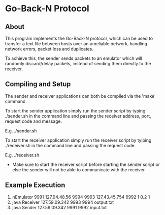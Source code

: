 Go-Back-N Protocol
==================

About
-----

This program implements the Go-Back-N protocol, which can be used to transfer a text file between hosts over an unreliable network, handling network errors, packet loss and duplicates.

To achieve this, the sender sends packets to an emulator which will randomly discard/delay packets, instead of sending them directly to the receiver.



Compiling and Setup
-------------------

The sender and receiver applications can both be compiled via the 'make' command. 

To start the sender application simply run the sender script by typing ./sender.sh in the 
command line and passing the receiver address, port, request code and message.

E.g. ./sender.sh <host address of the network emulator>
				 <UDP port number used by the emulator to receive data from the sender>
				 <UDP port number used by the sender to receive ACKs from the emulator>
				 <name of the file to be transferred>

To start the receiver application simply run the receiver script by tyiping ./receiver.sh in
the command line and passing the request code.

E.g. ./receiver.sh <hostname for the network emulator>
				   <UDP port number used by the link emulator to receive ACKs from the receiver>
				   <UDP port number used by the receiver to receive data from the emulator>
				   <name of the file into which the received data is written>

* Make sure to start the receiver script before starting the sender script or else the sender 
will not be able to communicate with the receiver


Example Execution
-----------------

1. nEmulator 9991 127.94.48.56 9994 9993 127.43.45.754 9992 1 0.2 1
2. java Receiver 127.59.09.342 9993 9994 output.txt
3. java Sender 127.59.09.342 9991 9992 input.txt


